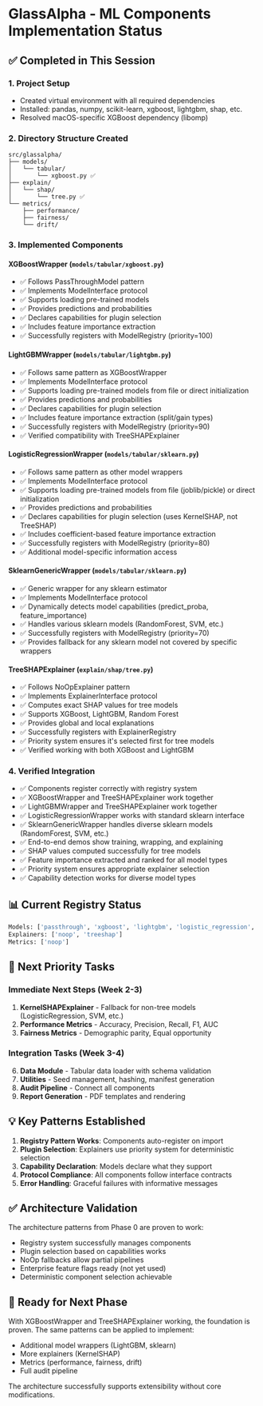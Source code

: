 # GlassAlpha - ML Components Implementation Status

## ✅ Completed in This Session

### 1. Project Setup
- Created virtual environment with all required dependencies
- Installed: pandas, numpy, scikit-learn, xgboost, lightgbm, shap, etc.
- Resolved macOS-specific XGBoost dependency (libomp)

### 2. Directory Structure Created
```
src/glassalpha/
├── models/
│   └── tabular/
│       └── xgboost.py ✅
├── explain/
│   └── shap/
│       └── tree.py ✅
└── metrics/
    ├── performance/
    ├── fairness/
    └── drift/
```

### 3. Implemented Components

#### XGBoostWrapper (`models/tabular/xgboost.py`)
- ✅ Follows PassThroughModel pattern
- ✅ Implements ModelInterface protocol
- ✅ Supports loading pre-trained models
- ✅ Provides predictions and probabilities
- ✅ Declares capabilities for plugin selection
- ✅ Includes feature importance extraction
- ✅ Successfully registers with ModelRegistry (priority=100)

#### LightGBMWrapper (`models/tabular/lightgbm.py`)
- ✅ Follows same pattern as XGBoostWrapper
- ✅ Implements ModelInterface protocol
- ✅ Supports loading pre-trained models from file or direct initialization
- ✅ Provides predictions and probabilities
- ✅ Declares capabilities for plugin selection
- ✅ Includes feature importance extraction (split/gain types)
- ✅ Successfully registers with ModelRegistry (priority=90)
- ✅ Verified compatibility with TreeSHAPExplainer

#### LogisticRegressionWrapper (`models/tabular/sklearn.py`)
- ✅ Follows same pattern as other model wrappers
- ✅ Implements ModelInterface protocol
- ✅ Supports loading pre-trained models from file (joblib/pickle) or direct initialization
- ✅ Provides predictions and probabilities
- ✅ Declares capabilities for plugin selection (uses KernelSHAP, not TreeSHAP)
- ✅ Includes coefficient-based feature importance extraction
- ✅ Successfully registers with ModelRegistry (priority=80)
- ✅ Additional model-specific information access

#### SklearnGenericWrapper (`models/tabular/sklearn.py`)
- ✅ Generic wrapper for any sklearn estimator
- ✅ Implements ModelInterface protocol
- ✅ Dynamically detects model capabilities (predict_proba, feature_importance)
- ✅ Handles various sklearn models (RandomForest, SVM, etc.)
- ✅ Successfully registers with ModelRegistry (priority=70)
- ✅ Provides fallback for any sklearn model not covered by specific wrappers

#### TreeSHAPExplainer (`explain/shap/tree.py`)
- ✅ Follows NoOpExplainer pattern
- ✅ Implements ExplainerInterface protocol
- ✅ Computes exact SHAP values for tree models
- ✅ Supports XGBoost, LightGBM, Random Forest
- ✅ Provides global and local explanations
- ✅ Successfully registers with ExplainerRegistry
- ✅ Priority system ensures it's selected first for tree models
- ✅ Verified working with both XGBoost and LightGBM

### 4. Verified Integration
- ✅ Components register correctly with registry system
- ✅ XGBoostWrapper and TreeSHAPExplainer work together
- ✅ LightGBMWrapper and TreeSHAPExplainer work together
- ✅ LogisticRegressionWrapper works with standard sklearn interface
- ✅ SklearnGenericWrapper handles diverse sklearn models (RandomForest, SVM, etc.)
- ✅ End-to-end demos show training, wrapping, and explaining
- ✅ SHAP values computed successfully for tree models
- ✅ Feature importance extracted and ranked for all model types
- ✅ Priority system ensures appropriate explainer selection
- ✅ Capability detection works for diverse model types

## 📊 Current Registry Status

```python
Models: ['passthrough', 'xgboost', 'lightgbm', 'logistic_regression', 'sklearn_generic']
Explainers: ['noop', 'treeshap']
Metrics: ['noop']
```

## 🎯 Next Priority Tasks

### Immediate Next Steps (Week 2-3)
1. **KernelSHAPExplainer** - Fallback for non-tree models (LogisticRegression, SVM, etc.)
2. **Performance Metrics** - Accuracy, Precision, Recall, F1, AUC
3. **Fairness Metrics** - Demographic parity, Equal opportunity

### Integration Tasks (Week 3-4)
6. **Data Module** - Tabular data loader with schema validation
7. **Utilities** - Seed management, hashing, manifest generation
8. **Audit Pipeline** - Connect all components
9. **Report Generation** - PDF templates and rendering

## 💡 Key Patterns Established

1. **Registry Pattern Works**: Components auto-register on import
2. **Plugin Selection**: Explainers use priority system for deterministic selection
3. **Capability Declaration**: Models declare what they support
4. **Protocol Compliance**: All components follow interface contracts
5. **Error Handling**: Graceful failures with informative messages

## ✅ Architecture Validation

The architecture patterns from Phase 0 are proven to work:
- Registry system successfully manages components
- Plugin selection based on capabilities works
- NoOp fallbacks allow partial pipelines
- Enterprise feature flags ready (not yet used)
- Deterministic component selection achievable

## 🚀 Ready for Next Phase

With XGBoostWrapper and TreeSHAPExplainer working, the foundation is proven. The same patterns can be applied to implement:
- Additional model wrappers (LightGBM, sklearn)
- More explainers (KernelSHAP)
- Metrics (performance, fairness, drift)
- Full audit pipeline

The architecture successfully supports extensibility without core modifications.
